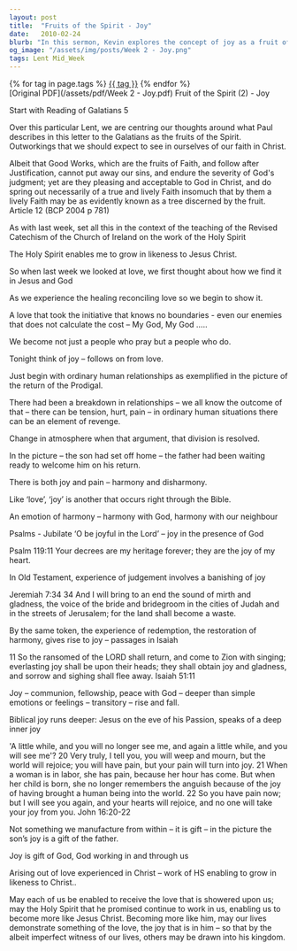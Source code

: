 ```yaml
---
layout: post
title:  "Fruits of the Spirit - Joy"
date:   2010-02-24
blurb: "In this sermon, Kevin explores the concept of joy as a fruit of the Spirit. He discusses the importance of harmony with God and our neighbours, and how joy is a deeper emotion that arises from love experienced in Christ. He also emphasizes that joy is a gift from God, not something we can manufacture ourselves."
og_image: "/assets/img/posts/Week 2 - Joy.png"
tags: Lent Mid_Week
---    
```

<div class="tag-pills">
    {% for tag in page.tags %}
    <a href="{{ site.baseurl }}/tag/{{ tag | slugify }}" class="tag-pill">{{ tag }}</a>
    {% endfor %}
</div>
[Original PDF](/assets/pdf/Week 2 - Joy.pdf)
Fruit of the Spirit (2) - Joy

Start with Reading of Galatians 5

Over this particular Lent, we are centring our thoughts around what Paul describes in this letter to the Galatians as the fruits of the Spirit. Outworkings that we should expect to see in ourselves of our faith in Christ.

Albeit that Good Works, which are the fruits of Faith, and follow after Justification, cannot put away our sins, and endure the severity of God's judgment; yet are they pleasing and acceptable to God in Christ, and do spring out necessarily of a true and lively Faith insomuch that by them a lively Faith may be as evidently known as a tree discerned by the fruit. Article 12 (BCP 2004 p 781)

As with last week, set all this in the context of the teaching of the Revised Catechism of the Church of Ireland on the work of the Holy Spirit

The Holy Spirit enables me to grow in likeness to Jesus Christ.

So when last week we looked at love, we first thought about how we find it in Jesus and God

As we experience the healing reconciling love so we begin to show it.

A love that took the initiative
that knows no boundaries - even our enemies
that does not calculate the cost – My God, My God …..

We become not just a people who pray but a people who do.

Tonight think of joy – follows on from love.

Just begin with ordinary human relationships as exemplified in the picture of the return of the Prodigal.

There had been a breakdown in relationships – we all know the outcome of that – there can be tension, hurt, pain – in ordinary human situations there can be an element of revenge.

Change in atmosphere when that argument, that division is resolved.

In the picture – the son had set off home – the father had been waiting ready to welcome him on his return.

There is both joy and pain – harmony and disharmony.

Like ‘love’, ‘joy’ is another that occurs right through the Bible.

An emotion of harmony – harmony with God, harmony with our neighbour

Psalms - Jubilate ‘O be joyful in the Lord’ – joy in the presence of God

Psalm 119:11 Your decrees are my heritage forever;
they are the joy of my heart.

In Old Testament, experience of judgement involves a banishing of joy

Jeremiah 7:34 34 And I will bring to an end the sound of mirth and gladness,
the voice of the bride and bridegroom in the cities of Judah and in the streets of Jerusalem; for the land shall become a waste.

By the same token, the experience of redemption, the restoration of harmony, gives rise to joy – passages in Isaiah

11 So the ransomed of the LORD shall return,
and come to Zion with singing;
everlasting joy shall be upon their heads;
they shall obtain joy and gladness,
and sorrow and sighing shall flee away. Isaiah 51:11

Joy – communion, fellowship, peace with God – deeper than simple emotions or feelings – transitory – rise and fall.

Biblical joy runs deeper: Jesus on the eve of his Passion, speaks of a deep inner joy

'A little while, and you will no longer see me, and again a little while, and you will see me'? 20 Very truly, I tell you, you will weep and mourn, but the world will rejoice; you will have pain, but your pain will turn into joy. 21 When a woman is in labor, she has pain, because her hour has come. But when her child is born, she no longer remembers the anguish because of the joy of having brought a human being into the world. 22 So you have pain now; but I will see you again, and your hearts will rejoice, and no one will take your joy from you. John 16:20-22

Not something we manufacture from within – it is gift – in the picture the son’s joy is a gift of the father.

Joy is gift of God, God working in and through us

Arising out of love experienced in Christ – work of HS enabling to grow in likeness to Christ..

May each of us be enabled to receive the love that is showered upon us; may the Holy Spirit that he promised continue to work in us, enabling us to become more like Jesus Christ. Becoming more like him, may our lives demonstrate something of the love, the joy that is in him – so that by the albeit imperfect witness of our lives, others may be drawn into his kingdom.
